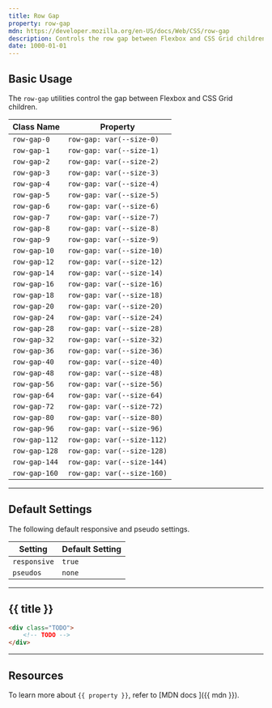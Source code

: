 ```yaml
---
title: Row Gap
property: row-gap
mdn: https://developer.mozilla.org/en-US/docs/Web/CSS/row-gap
description: Controls the row gap between Flexbox and CSS Grid children
date: 1000-01-01
---
```


## Basic Usage

The `row-gap` utilities control the gap between Flexbox and CSS Grid children.

| Class Name    | Property                   |
| ------------- | -------------------------- |
| `row-gap-0`   | `row-gap: var(--size-0)`   |
| `row-gap-1`   | `row-gap: var(--size-1)`   |
| `row-gap-2`   | `row-gap: var(--size-2)`   |
| `row-gap-3`   | `row-gap: var(--size-3)`   |
| `row-gap-4`   | `row-gap: var(--size-4)`   |
| `row-gap-5`   | `row-gap: var(--size-5)`   |
| `row-gap-6`   | `row-gap: var(--size-6)`   |
| `row-gap-7`   | `row-gap: var(--size-7)`   |
| `row-gap-8`   | `row-gap: var(--size-8)`   |
| `row-gap-9`   | `row-gap: var(--size-9)`   |
| `row-gap-10`  | `row-gap: var(--size-10)`  |
| `row-gap-12`  | `row-gap: var(--size-12)`  |
| `row-gap-14`  | `row-gap: var(--size-14)`  |
| `row-gap-16`  | `row-gap: var(--size-16)`  |
| `row-gap-18`  | `row-gap: var(--size-18)`  |
| `row-gap-20`  | `row-gap: var(--size-20)`  |
| `row-gap-24`  | `row-gap: var(--size-24)`  |
| `row-gap-28`  | `row-gap: var(--size-28)`  |
| `row-gap-32`  | `row-gap: var(--size-32)`  |
| `row-gap-36`  | `row-gap: var(--size-36)`  |
| `row-gap-40`  | `row-gap: var(--size-40)`  |
| `row-gap-48`  | `row-gap: var(--size-48)`  |
| `row-gap-56`  | `row-gap: var(--size-56)`  |
| `row-gap-64`  | `row-gap: var(--size-64)`  |
| `row-gap-72`  | `row-gap: var(--size-72)`  |
| `row-gap-80`  | `row-gap: var(--size-80)`  |
| `row-gap-96`  | `row-gap: var(--size-96)`  |
| `row-gap-112` | `row-gap: var(--size-112)` |
| `row-gap-128` | `row-gap: var(--size-128)` |
| `row-gap-144` | `row-gap: var(--size-144)` |
| `row-gap-160` | `row-gap: var(--size-160)` |

---

## Default Settings

The following default responsive and pseudo settings.

| Setting      | Default Setting |
| ------------ | --------------- |
| `responsive` | `true`          |
| `pseudos`    | `none`          |

---

## {{ title }}

<div class="bg-silver-200 p-20 h-256 radius-md flex flex-wrap align-content-center">
  <!-- ... -->
</div>

```html
<div class="TODO">
	<!-- TODO -->
</div>
```

---

## Resources

To learn more about `{{ property }}`, refer to [MDN docs <i class="far fa-external-link ml-6"></i>]({{ mdn }}).
